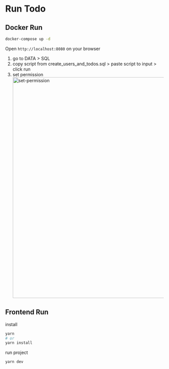 # Run Todo

## Docker Run

```sh
docker-compose up -d
```

Open
`http://localhost:8080` on your browser

1. go to DATA > SQL
2. copy script from create_users_and_todos.sql > paste script to input > click run
3. set permission <br/><img src="https://github.com/user-attachments/assets/8f95f5d2-bdfa-47a6-a0ad-d3fee3bfee98" alt="set-permission" width="700px"/>


## Frontend Run

install

```sh
yarn
# or
yarn install
```

run project

```sh
yarn dev
```
